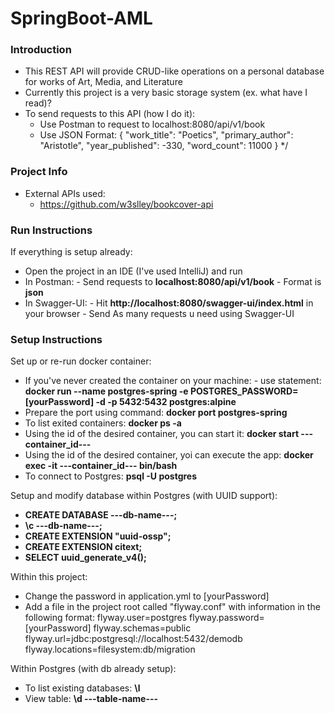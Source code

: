 # SpringBoot-AML

### Introduction

- This REST API will provide CRUD-like operations on a personal database for works of Art, Media, and Literature
- Currently this project is a very basic storage system (ex. what have I read)?
- To send requests to this API (how I do it):
  - Use Postman to request to localhost:8080/api/v1/book
  - Use JSON Format:
    {
    "work_title": "Poetics",
    "primary_author": "Aristotle",
    "year_published": -330,
    "word_count": 11000
    }
    */

### Project Info
- External APIs used:
  - https://github.com/w3slley/bookcover-api

### Run Instructions

If everything is setup already:
- Open the project in an IDE (I've used IntelliJ) and run
- In Postman:
      - Send requests to **localhost:8080/api/v1/book**
      - Format is **json**
- In Swagger-UI:
      - Hit **http://localhost:8080/swagger-ui/index.html** in your browser
      - Send As many requests u need using Swagger-UI

### Setup Instructions
Set up or re-run docker container:
- If you've never created the container on your machine:
        - use statement: **docker run --name postgres-spring -e POSTGRES_PASSWORD=[yourPassword] -d -p 5432:5432 postgres:alpine**
- Prepare the port using command: **docker port postgres-spring**
- To list exited containers: **docker ps -a**
- Using the id of the desired container, you can start it: **docker start ---container_id---**
- Using the id of the desired container, yoi can execute the app: **docker exec -it ---container_id--- bin/bash**
- To connect to Postgres: **psql -U postgres**

Setup and modify database within Postgres (with UUID support):
- **CREATE DATABASE ---db-name---;**
- **\c ---db-name---;**
- **CREATE EXTENSION "uuid-ossp";**
- **CREATE EXTENSION citext;**
- **SELECT uuid_generate_v4();**

Within this project:
- Change the password in application.yml to [yourPassword]
- Add a file in the project root called "flyway.conf" with information in the following format:
    flyway.user=postgres
    flyway.password=[yourPassword]
    flyway.schemas=public
    flyway.url=jdbc:postgresql://localhost:5432/demodb
    flyway.locations=filesystem:db/migration

Within Postgres (with db already setup):
- To list existing databases: **\l**
- View table: **\d ---table-name---**



